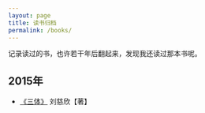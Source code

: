 ```yaml
---
layout: page
title: 读书归档
permalink: /books/
---
```


记录读过的书，也许若干年后翻起来，发现我还读过那本书呢。

## 2015年

* [《三体》][1] 刘慈欣【著】



[1]: http://www.duokan.com/book/10517